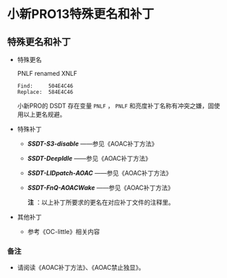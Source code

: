 # 小新PRO13特殊更名和补丁

## 特殊更名和补丁

- 特殊更名
  
  PNLF renamed XNLF
  
  ```text
  Find:     504E4C46
  Replace:  584E4C46
  ```
  
  小新PRO的 DSDT 存在变量 `PNLF` ， `PNLF` 和亮度补丁名称有冲突之嫌，固使用以上更名规避。
  
- 特殊补丁
  
  - ***SSDT-S3-disable*** ——参见《AOAC补丁方法》
  
  - ***SSDT-DeepIdle*** ——参见《AOAC补丁方法》
  
  - ***SSDT-LIDpatch-AOAC*** ——参见《AOAC补丁方法》
  
  - ***SSDT-FnQ-AOACWake*** ——参见《AOAC补丁方法》
  
    **注** ：以上补丁所要求的更名在对应补丁文件的注释里。
    
  
- 其他补丁

  - 参考《OC-little》相关内容

### 备注

- 请阅读《AOAC补丁方法》、《AOAC禁止独显》。
